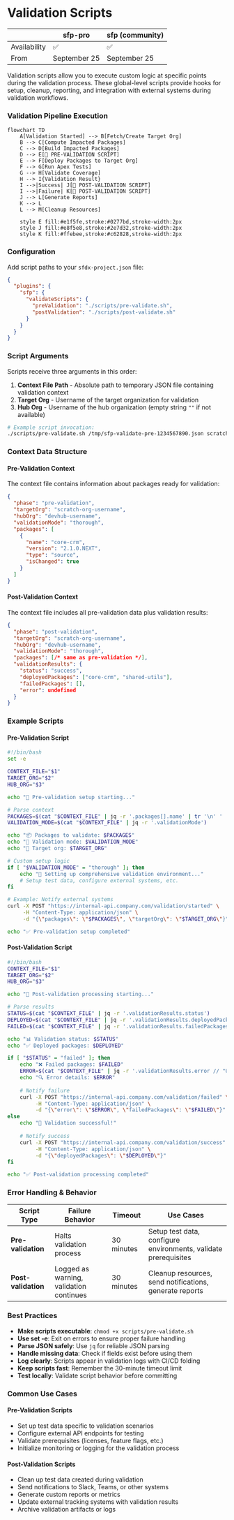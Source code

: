 # Validation Scripts

|              | sfp-pro      | sfp (community) |
| ------------ | ------------ | --------------- |
| Availability | ✅            | ✅               |
| From         | September 25 | September 25    |

Validation scripts allow you to execute custom logic at specific points during the validation process. These global-level scripts provide hooks for setup, cleanup, reporting, and integration with external systems during validation workflows.

### Validation Pipeline Execution

```mermaid
flowchart TD
    A[Validation Started] --> B[Fetch/Create Target Org]
    B --> C[Compute Impacted Packages]
    C --> D[Build Impacted Packages]
    D --> E[🔧 PRE-VALIDATION SCRIPT]
    E --> F[Deploy Packages to Target Org]
    F --> G[Run Apex Tests]
    G --> H[Validate Coverage]
    H --> I{Validation Result}
    I -->|Success| J[🏁 POST-VALIDATION SCRIPT]
    I -->|Failure| K[🏁 POST-VALIDATION SCRIPT]
    J --> L[Generate Reports]
    K --> L
    L --> M[Cleanup Resources]
    
    style E fill:#e1f5fe,stroke:#0277bd,stroke-width:2px
    style J fill:#e8f5e8,stroke:#2e7d32,stroke-width:2px
    style K fill:#ffebee,stroke:#c62828,stroke-width:2px
```

### Configuration

Add script paths to your `sfdx-project.json` file:

```json
{
  "plugins": {
    "sfp": {
      "validateScripts": {
        "preValidation": "./scripts/pre-validate.sh",
        "postValidation": "./scripts/post-validate.sh"
      }
    }
  }
}
```

### Script Arguments

Scripts receive three arguments in this order:

1. **Context File Path** - Absolute path to temporary JSON file containing validation context
2. **Target Org** - Username of the target organization for validation
3. **Hub Org** - Username of the hub organization (empty string `""` if not available)

```bash
# Example script invocation:
./scripts/pre-validate.sh /tmp/sfp-validate-pre-1234567890.json scratch-org-user@example.com devhub@example.com
```

### Context Data Structure

#### Pre-Validation Context

The context file contains information about packages ready for validation:

```json
{
  "phase": "pre-validation",
  "targetOrg": "scratch-org-username",
  "hubOrg": "devhub-username",
  "validationMode": "thorough",
  "packages": [
    {
      "name": "core-crm",
      "version": "2.1.0.NEXT", 
      "type": "source",
      "isChanged": true
    }
  ]
}
```

#### Post-Validation Context

The context file includes all pre-validation data plus validation results:

```json
{
  "phase": "post-validation",
  "targetOrg": "scratch-org-username",
  "hubOrg": "devhub-username",
  "validationMode": "thorough",
  "packages": [/* same as pre-validation */],
  "validationResults": {
    "status": "success",
    "deployedPackages": ["core-crm", "shared-utils"],
    "failedPackages": [],
    "error": undefined
  }
}
```

### Example Scripts

#### Pre-Validation Script

```bash
#!/bin/bash
set -e

CONTEXT_FILE="$1"
TARGET_ORG="$2"
HUB_ORG="$3"

echo "🔧 Pre-validation setup starting..."

# Parse context
PACKAGES=$(cat "$CONTEXT_FILE" | jq -r '.packages[].name' | tr '\n' ' ')
VALIDATION_MODE=$(cat "$CONTEXT_FILE" | jq -r '.validationMode')

echo "📦 Packages to validate: $PACKAGES"
echo "🎯 Validation mode: $VALIDATION_MODE"
echo "🏢 Target org: $TARGET_ORG"

# Custom setup logic
if [ "$VALIDATION_MODE" = "thorough" ]; then
    echo "🔧 Setting up comprehensive validation environment..."
    # Setup test data, configure external systems, etc.
fi

# Example: Notify external systems
curl -X POST "https://internal-api.company.com/validation/started" \
     -H "Content-Type: application/json" \
     -d "{\"packages\": \"$PACKAGES\", \"targetOrg\": \"$TARGET_ORG\"}"

echo "✅ Pre-validation setup completed"
```

#### Post-Validation Script

```bash
#!/bin/bash
CONTEXT_FILE="$1"
TARGET_ORG="$2"
HUB_ORG="$3"

echo "🏁 Post-validation processing starting..."

# Parse results
STATUS=$(cat "$CONTEXT_FILE" | jq -r '.validationResults.status')
DEPLOYED=$(cat "$CONTEXT_FILE" | jq -r '.validationResults.deployedPackages[]' | tr '\n' ' ')
FAILED=$(cat "$CONTEXT_FILE" | jq -r '.validationResults.failedPackages[]' | tr '\n' ' ')

echo "📊 Validation status: $STATUS"
echo "✅ Deployed packages: $DEPLOYED"

if [ "$STATUS" = "failed" ]; then
    echo "❌ Failed packages: $FAILED"
    ERROR=$(cat "$CONTEXT_FILE" | jq -r '.validationResults.error // "Unknown error"')
    echo "🔍 Error details: $ERROR"
    
    # Notify failure
    curl -X POST "https://internal-api.company.com/validation/failed" \
         -H "Content-Type: application/json" \
         -d "{\"error\": \"$ERROR\", \"failedPackages\": \"$FAILED\"}"
else
    echo "🎉 Validation successful!"
    
    # Notify success  
    curl -X POST "https://internal-api.company.com/validation/success" \
         -H "Content-Type: application/json" \
         -d "{\"deployedPackages\": \"$DEPLOYED\"}"
fi

echo "✅ Post-validation processing completed"
```

### Error Handling & Behavior

| Script Type         | Failure Behavior                        | Timeout    | Use Cases                                                       |
| ------------------- | --------------------------------------- | ---------- | --------------------------------------------------------------- |
| **Pre-validation**  | Halts validation process                | 30 minutes | Setup test data, configure environments, validate prerequisites |
| **Post-validation** | Logged as warning, validation continues | 30 minutes | Cleanup resources, send notifications, generate reports         |

### Best Practices

* **Make scripts executable**: `chmod +x scripts/pre-validate.sh`
* **Use set -e**: Exit on errors to ensure proper failure handling
* **Parse JSON safely**: Use `jq` for reliable JSON parsing
* **Handle missing data**: Check if fields exist before using them
* **Log clearly**: Scripts appear in validation logs with CI/CD folding
* **Keep scripts fast**: Remember the 30-minute timeout limit
* **Test locally**: Validate script behavior before committing

### Common Use Cases

#### Pre-Validation Scripts

* Set up test data specific to validation scenarios
* Configure external API endpoints for testing
* Validate prerequisites (licenses, feature flags, etc.)
* Initialize monitoring or logging for the validation process

#### Post-Validation Scripts

* Clean up test data created during validation
* Send notifications to Slack, Teams, or other systems
* Generate custom reports or metrics
* Update external tracking systems with validation results
* Archive validation artifacts or logs
